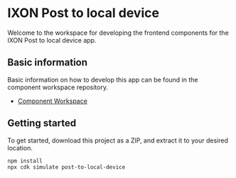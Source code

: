 # IXON Post to local device

Welcome to the workspace for developing the frontend components for the IXON Post to local device app.

## Basic information

Basic information on how to develop this app can be found in the component workspace repository.

- [Component Workspace](https://github.com/ixoncloud/component-workspace)

## Getting started

To get started, download this project as a ZIP, and extract it to your desired location.

```sh
npm install
npx cdk simulate post-to-local-device
```
